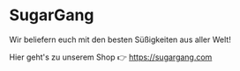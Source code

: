 # SugarGang

Wir beliefern euch mit den besten Süßigkeiten aus aller Welt!

Hier geht's zu unserem Shop :point_right: <https://sugargang.com>
